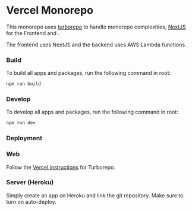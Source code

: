 # Vercel Monorepo

This monorepo uses [turborepo](https://turborepo.org/) to handle monorepo complexities, [NextJS](https://nextjs.org/) for the Frontend and .

The frontend uses NextJS and the backend uses AWS Lambda functions.



### Build

To build all apps and packages, run the following command in root:

```sh
npm run build
```

### Develop

To develop all apps and packages, run the following command in root:

```sh
npm run dev
```

### Deployment

### Web

Follow the [Vercel instructions](https://vercel.com/docs/concepts/git/monorepos#turborepo) for Turborepo.


### Server (Heroku)

Simply create an app on Heroku and link the git repository. Make sure to turn on auto-deploy.
